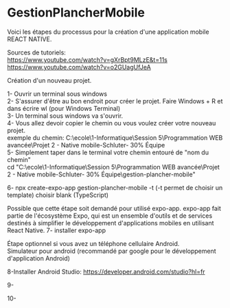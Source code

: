 # GestionPlancherMobile
Voici les étapes du processus pour la création d'une application mobile REACT NATIVE.

Sources de tutoriels:  
https://www.youtube.com/watch?v=gXrBpt9MLzE&t=11s  
https://www.youtube.com/watch?v=o2GUagUfJeA


Création d'un nouveau projet.

1- Ouvrir un terminal sous windows  
2- S'assurer d'être au bon endroit pour créer le projet.  Faire Windows + R et dans écrire wl (pour Windows Terminal)  
3- Un terminal sous windows va s'ouvrir.  
4- Vous allez devoir copier le chemin ou vous voulez créer votre nouveau projet.  
    exemple du chemin: C:\ecole\1-Informatique\Session 5\Programmation WEB avancée\Projet 2 - Native mobile-Schluter- 30% Équipe  
5- Simplement taper dans le terminal votre chemin entouré de "nom du chemin"  
    cd "C:\ecole\1-Informatique\Session 5\Programmation WEB avancée\Projet 2 - Native mobile-Schluter- 30% Équipe\gestion-plancher-mobile"  

6- npx create-expo-app gestion-plancher-mobile -t       (-t permet de choisir un template)  choisir blank (TypeScript)  

Possible que cette étape soit demandé pour utilisé expo-app. 
expo-app fait partie de l'écosystème Expo, qui est un ensemble d'outils et de services destinés à simplifier le développement d'applications mobiles en utilisant React Native.
7- installer expo-app 

Étape optionnel si vous avez un téléphone cellulaire Android.  
Simulateur pour android (recommandé par google pour le développement d'application Android)  

8-Installer Android Studio: https://developer.android.com/studio?hl=fr  

9-


10-